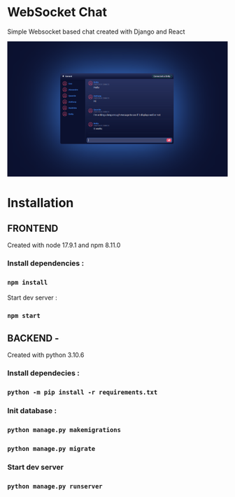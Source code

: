 WebSocket Chat
============

Simple Websocket based chat created with Django and React

![](presentation.png)

Installation
===========


## FRONTEND 

Created with node 17.9.1 and npm 8.11.0

### Install dependencies :
### `npm install`

Start dev server : 
### `npm start`


## BACKEND - 

Created with python 3.10.6

### Install dependecies : 
### `python -m pip install -r requirements.txt`

### Init database :
### `python manage.py makemigrations`
### `python manage.py migrate`

### Start dev server
### `python manage.py runserver`